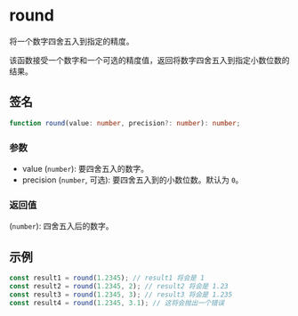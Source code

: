 # round

将一个数字四舍五入到指定的精度。

该函数接受一个数字和一个可选的精度值，返回将数字四舍五入到指定小数位数的结果。

## 签名

```typescript
function round(value: number, precision?: number): number;
```

### 参数

- value (`number`): 要四舍五入的数字。
- precision (`number`, 可选): 要四舍五入到的小数位数。默认为 `0`。

### 返回值

(`number`): 四舍五入后的数字。

## 示例

```typescript
const result1 = round(1.2345); // result1 将会是 1
const result2 = round(1.2345, 2); // result2 将会是 1.23
const result3 = round(1.2345, 3); // result3 将会是 1.235
const result4 = round(1.2345, 3.1); // 这将会抛出一个错误
```
